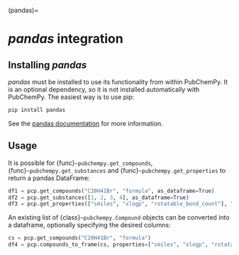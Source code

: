 (pandas)=

# *pandas* integration

## Installing *pandas*

*pandas* must be installed to use its functionality from within PubChemPy. It is an optional dependency, so it is not installed automatically with PubChemPy. The easiest way is to use pip:

```bash
pip install pandas
```

See the [pandas documentation](https://pandas.pydata.org/pandas-docs/stable/) for more information.

## Usage

It is possible for {func}`~pubchempy.get_compounds`, {func}`~pubchempy.get_substances` and {func}`~pubchempy.get_properties` to return a pandas DataFrame:

```python
df1 = pcp.get_compounds("C20H41Br", "formula", as_dataframe=True)
df2 = pcp.get_substances([1, 2, 3, 4], as_dataframe=True)
df3 = pcp.get_properties(["smiles", "xlogp", "rotatable_bond_count"], "C20H41Br", "formula", as_dataframe=True)
```

An existing list of {class}`~pubchempy.Compound` objects can be converted into a dataframe, optionally specifying the desired columns:

```python
cs = pcp.get_compounds("C20H41Br", "formula")
df4 = pcp.compounds_to_frame(cs, properties=["smiles", "xlogp", "rotatable_bond_count"])
```
